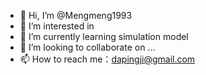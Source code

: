 - 👋 Hi, I’m @Mengmeng1993
- 👀 I’m interested in 
- 🌱 I’m currently learning simulation model
- 💞️ I’m looking to collaborate on ...
- 📫 How to reach me：dapingji@gmail.com

<!---
Mengmeng1993/Mengmeng1993 is a ✨ special ✨ repository because its `README.md` (this file) appears on your GitHub profile.
You can click the Preview link to take a look at your changes.
--->
